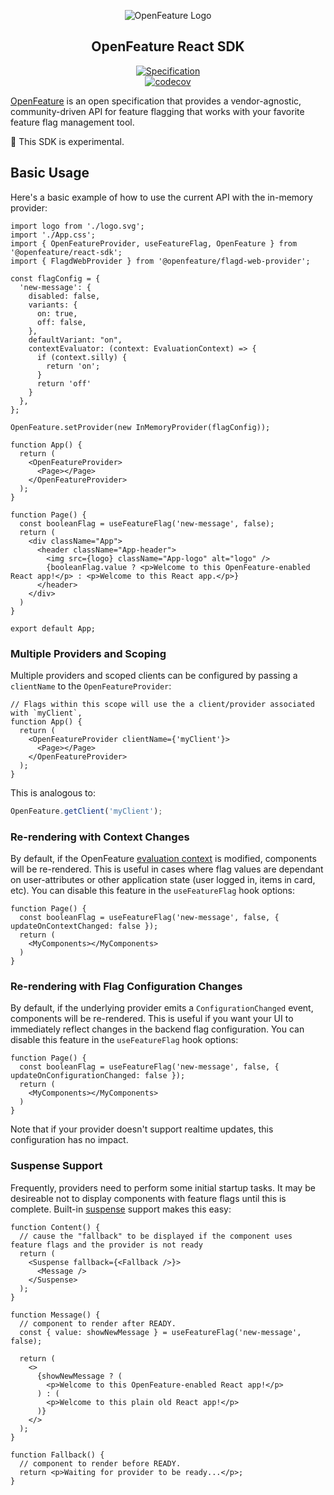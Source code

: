 <!-- markdownlint-disable MD033 -->
<!-- x-hide-in-docs-start -->
<p align="center">
  <picture>
    <source media="(prefers-color-scheme: dark)" srcset="https://raw.githubusercontent.com/open-feature/community/0e23508c163a6a1ac8c0ced3e4bd78faafe627c7/assets/logo/horizontal/white/openfeature-horizontal-white.svg" />
    <img align="center" alt="OpenFeature Logo" src="https://raw.githubusercontent.com/open-feature/community/0e23508c163a6a1ac8c0ced3e4bd78faafe627c7/assets/logo/horizontal/black/openfeature-horizontal-black.svg" />
  </picture>
</p>

<h2 align="center">OpenFeature React SDK</h2>

<!-- x-hide-in-docs-end -->
<!-- The 'github-badges' class is used in the docs -->
<p align="center" class="github-badges">
  <a href="https://github.com/open-feature/spec/releases/tag/v0.7.0">
    <img alt="Specification" src="https://img.shields.io/static/v1?label=specification&message=v0.7.0&color=yellow&style=for-the-badge" />
  </a>
  <br/>
  <a href="https://codecov.io/gh/open-feature/js-sdk">
    <img alt="codecov" src="https://codecov.io/gh/open-feature/js-sdk/branch/main/graph/badge.svg?token=3DC5XOEHMY" />
  </a>
</p>
<!-- x-hide-in-docs-start -->

[OpenFeature](https://openfeature.dev) is an open specification that provides a vendor-agnostic, community-driven API for feature flagging that works with your favorite feature flag management tool.

🧪 This SDK is experimental.

## Basic Usage

Here's a basic example of how to use the current API with the in-memory provider:

```tsx
import logo from './logo.svg';
import './App.css';
import { OpenFeatureProvider, useFeatureFlag, OpenFeature } from '@openfeature/react-sdk';
import { FlagdWebProvider } from '@openfeature/flagd-web-provider';

const flagConfig = {
  'new-message': {
    disabled: false,
    variants: {
      on: true,
      off: false,
    },
    defaultVariant: "on",
    contextEvaluator: (context: EvaluationContext) => {
      if (context.silly) {
        return 'on';
      }
      return 'off'
    }
  },
};

OpenFeature.setProvider(new InMemoryProvider(flagConfig));

function App() {
  return (
    <OpenFeatureProvider>
      <Page></Page>
    </OpenFeatureProvider>
  );
}

function Page() {
  const booleanFlag = useFeatureFlag('new-message', false);
  return (
    <div className="App">
      <header className="App-header">
        <img src={logo} className="App-logo" alt="logo" />
        {booleanFlag.value ? <p>Welcome to this OpenFeature-enabled React app!</p> : <p>Welcome to this React app.</p>}
      </header>
    </div>
  )
}

export default App;
```

### Multiple Providers and Scoping

Multiple providers and scoped clients can be configured by passing a `clientName` to the `OpenFeatureProvider`:

```tsx
// Flags within this scope will use the a client/provider associated with `myClient`,
function App() {
  return (
    <OpenFeatureProvider clientName={'myClient'}>
      <Page></Page>
    </OpenFeatureProvider>
  );
}
```

This is analogous to:

```ts
OpenFeature.getClient('myClient');
```

### Re-rendering with Context Changes

By default, if the OpenFeature [evaluation context](https://openfeature.dev/docs/reference/concepts/evaluation-context) is modified, components will be re-rendered.
This is useful in cases where flag values are dependant on user-attributes or other application state (user logged in, items in card, etc).
You can disable this feature in the `useFeatureFlag` hook options:

```tsx
function Page() {
  const booleanFlag = useFeatureFlag('new-message', false, { updateOnContextChanged: false });
  return (
    <MyComponents></MyComponents>
  )
}
```

### Re-rendering with Flag Configuration Changes

By default, if the underlying provider emits a `ConfigurationChanged` event, components will be re-rendered.
This is useful if you want your UI to immediately reflect changes in the backend flag configuration.
You can disable this feature in the `useFeatureFlag` hook options:

```tsx
function Page() {
  const booleanFlag = useFeatureFlag('new-message', false, { updateOnConfigurationChanged: false });
  return (
    <MyComponents></MyComponents>
  )
}
```

Note that if your provider doesn't support realtime updates, this configuration has no impact.

### Suspense Support

Frequently, providers need to perform some initial startup tasks.
It may be desireable not to display components with feature flags until this is complete.
Built-in [suspense](https://react.dev/reference/react/Suspense) support makes this easy: 

```tsx
function Content() {
  // cause the "fallback" to be displayed if the component uses feature flags and the provider is not ready
  return (
    <Suspense fallback={<Fallback />}>
      <Message />
    </Suspense>
  );
}

function Message() {
  // component to render after READY.
  const { value: showNewMessage } = useFeatureFlag('new-message', false);

  return (
    <>
      {showNewMessage ? (
        <p>Welcome to this OpenFeature-enabled React app!</p>
      ) : (
        <p>Welcome to this plain old React app!</p>
      )}
    </>
  );
}

function Fallback() {
  // component to render before READY.
  return <p>Waiting for provider to be ready...</p>;
}
```